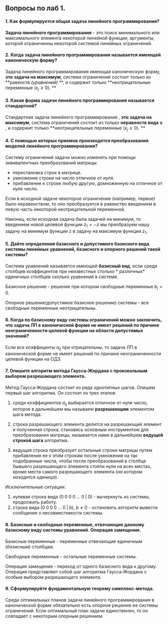 ## Вопросы по лаб 1.


#### 1. Как формулируется общая задача линейного программирования?
**Задача линейного программирования** - это  поиск минимального или максимального элемента некоторой линейной функции, аргументы, которой ограниченны некоторой системой линейных ограничений.
#### 2. Когда задача линейного программирования называется имеющей каноническую форму?
Задача линейного программирования имеющая каноническую форму, **это задача на максимум**, система ограничений состоит только из **равенств *(уравнений)* **, и содержит только **неотрицательные переменные ($x_j\geq0$). **
#### 3. Какая форма задачи линейного программирования называется стандартной?
Стандартная задача линейного программирования , **это задача на максимум**, система ограничений состоит из только **неравенств вида $\leq$** , и содержит только **неотрицательные переменные ($x_j\geq0$). **
#### 4. С помощью которых приемов производятся преобразования моделей линейного программирования?
Систему ограничений задачи можно изменять при помощи эквивалентных преобразований матрицы:
* перестановка строк в матрице.
* умножение строки на число отличное от  нуля.
* прибавление к строке любую другую, домноженную на отличное от нуля число.

Если в исходной задаче некоторое ограничение (например, первое) было неравенством, то оно преобразуется в
равенство введением в левую часть некоторой неотрицательной переменной.

Наконец, если исходная задача была задачей на минимум, то введением новой целевой функции $z_1= −z$ мы преобразуем нашу задачу на минимум функции z в задачу на максимум функции $z_1$. 
#### 5. Дайте определения базисного и допустимого базисного вида системы линейных уравнений, базисного и опорного решений такой системы? 
Система уравнений называется имеющей **базисный вид**, если среди столбцев коэффицентов при неизвестных столько * различных* единичных столбцев сколько уравнений в системе.

Базисное решение - решение при котором свободные переменные $b_j = 0$.

Опорное решение(допустимое базисное решение) системы - все свободные переменные неотрицательны.
#### 6.  Когда по базисному виду системы ограничений можно заключить, что задача ЛП в канонической форме не имеет решений по причине неограниченности целевой функции на области допустимых значений?
Если все коэффиценты $a_{ij}$ при отрицательны, то задача ЛП в канонической форме не имеет решений по причине неограниченности целевой функции на ОДЗ. 
#### 7. Опишите алгоритм метода Гаусса-Жордана с произвольным выбором разрешающего элемента. 
Метод Гаусса-Жордана состоит из ряда однотипных шагов. Опишем первый шаг алгоритма. Он состоит из трех этапов:

1. среди коэффициентов $a_{ij}$ выбирается отличное от нуля число, которое в дальнейшем мы называем __разрешающим__ элементом шага метода.

2. строка разрешающего элемента делится на разрешающий элемент и полученная строка, становясь основным инструментом для преобразования матрицы, называется нами в дальнейшем **ведущей строкой шага** алгоритма.

3. ведущая строка преобразует остальные строки матрицы путем прибавления ее к этим строкам после умножения на так подобранные числа, чтобы после преобразований в столбце бывшего разрешающего элемента стояли нули на всех местах, кроме места самого разрешающего элемента (_на котором находится единица_). 

Исключительные ситуации: 
1. нулевая строка вида $(0\;0\;0\;0\;\ldots\;0\;|\;0)$ - вычеркнуть из системы, продолжить работу.
2. строка вида $(0\;0\;0\;0\;\ldots\;0\;|\;b),\;b\neq0$ - остановить алгоритм вывести сообщение о несовместимости системы.

#### 8. Базисные и свободные переменные, отвечающие данному базисному виду системы уравнений. Операция замещения.
Базисные переменные - переменные отвечающие единичным (_базисным_) столбцам.

Свободные переменные - остальные переменные системы.

Операция замещения - переход от одного базисного вида к другому. Операция представляет собой шаг алгоритма Гаусса-Жордана с особым выбором разрешающего элемента.

#### 9. Сформулируйте фундаментальную теорему симплекс-метода.

Среди оптимальных планов задачи линейного
программирования в канонической форме обязательно есть опорное
решение ее системы ограничений. Если оптимальный план задачи
единственен, то он совпадает с некоторым опорным решением. 